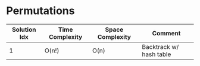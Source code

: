 # Permutations

| Solution Idx | Time Complexity | Space Complexity | Comment                 |
| ------------ | --------------- | ---------------- | ----------------------- |
| 1            | O(n!)           | O(n)             | Backtrack w/ hash table |
